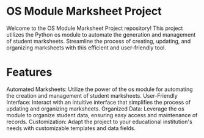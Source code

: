 # OS Module Marksheet Project
Welcome to the OS Module Marksheet Project repository! This project utilizes the Python os module to automate the generation and management of student marksheets. Streamline the process of creating, updating, and organizing marksheets with this efficient and user-friendly tool.

# Features
Automated Marksheets: Utilize the power of the os module for automating the creation and management of student marksheets.
User-Friendly Interface: Interact with an intuitive interface that simplifies the process of updating and organizing marksheets.
Organized Data: Leverage the os module to organize student data, ensuring easy access and maintenance of records.
Customization: Adapt the project to your educational institution's needs with customizable templates and data fields.
